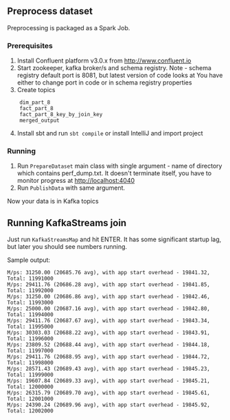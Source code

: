 ## Preprocess dataset

Preprocessing is packaged as a Spark Job. 

### Prerequisites

1. Install Confluent platform v3.0.x from http://www.confluent.io
2. Start zookeeper, kafka broker/s and schema registry. Note - schema
 registry default port is 8081, but latest version of code looks at 
 You have either to change port in code or in schema registry properties
3. Create topics

```
    dim_part_8
    fact_part_8
    fact_part_8_key_by_join_key
    merged_output
``` 

4. Install sbt and run `sbt compile` or install IntelliJ and import project

### Running

1. Run `PrepareDataset` main class with single argument - name of directory 
which contains perf_dump.txt. It doesn't terminate itself, you have to
monitor progress at <http://localhost:4040>
2. Run `PublishData` with same argument.

Now your data is in Kafka topics


## Running KafkaStreams join

Just run `KafkaStreamsMap` and hit ENTER. It has some significant startup lag,
 but later you should see numbers running. 
 
Sample output:
```
M/ps: 31250.00 (20685.76 avg), with app start overhead - 19841.32, Total: 11991000
M/ps: 29411.76 (20686.28 avg), with app start overhead - 19841.85, Total: 11992000
M/ps: 31250.00 (20686.86 avg), with app start overhead - 19842.46, Total: 11993000
M/ps: 25000.00 (20687.16 avg), with app start overhead - 19842.80, Total: 11994000
M/ps: 29411.76 (20687.67 avg), with app start overhead - 19843.34, Total: 11995000
M/ps: 30303.03 (20688.22 avg), with app start overhead - 19843.91, Total: 11996000
M/ps: 23809.52 (20688.44 avg), with app start overhead - 19844.18, Total: 11997000
M/ps: 29411.76 (20688.95 avg), with app start overhead - 19844.72, Total: 11998000
M/ps: 28571.43 (20689.43 avg), with app start overhead - 19845.23, Total: 11999000
M/ps: 19607.84 (20689.33 avg), with app start overhead - 19845.21, Total: 12000000
M/ps: 26315.79 (20689.70 avg), with app start overhead - 19845.61, Total: 12001000
M/ps: 24390.24 (20689.96 avg), with app start overhead - 19845.92, Total: 12002000
```
 
